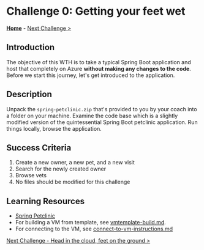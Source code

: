 # Challenge 0: Getting your feet wet

**[Home](../README.md)** - [Next Challenge >](./challenge-01.md)

## Introduction

The objective of this WTH is to take a typical Spring Boot application and host that completely on Azure **without making any changes to the code**. Before we start this journey, let's get introduced to the application.

## Description

Unpack the `spring-petclinic.zip` that's provided to you by your coach into a folder on your machine.
Examine the code base which is a slightly modified version of the quintessential Spring Boot petclinic application. Run things locally, browse the application.

## Success Criteria

1. Create a new owner, a new pet, and a new visit
1. Search for the newly created owner
1. Browse vets
1. No files should be modified for this challenge

## Learning Resources

- [Spring Petclinic](./Resources/spring-petclinic/README.md)
- For building a VM from template, see [vmtemplate-build.md](../Coach/vmtemplate-build.md).
- For connecting to the VM, see [connect-to-vm-instructions.md](./connect-to-vm-instructions.md)

[Next Challenge - Head in the cloud, feet on the ground >](./challenge-01.md)
